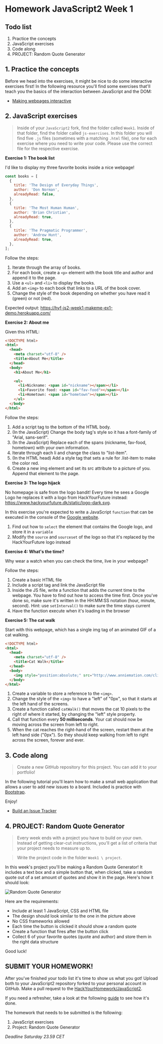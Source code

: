 # Homework JavaScript2 Week 1

## **Todo list**

1. Practice the concepts
2. JavaScript exercises
3. Code along
4. PROJECT: Random Quote Generator

## **1. Practice the concepts**

Before we head into the exercises, it might be nice to do some interactive exercises first! In the following resource you'll find some exercises that'll teach you the basics of the interaction between JavaScript and the DOM:

- [Making webpages interactive](https://www.khanacademy.org/computing/computer-programming/html-css-js)

## **2. JavaScript exercises**

> Inside of your `JavaScript2` fork, find the folder called `Week1`. Inside of that folder, find the folder called `js-exercises`. In this folder you will find five `.js` files (sometimes with a matching `.html` file), one for each exercise where you need to write your code. Please use the correct file for the respective exercise.

**Exercise 1: The book list**

I'd like to display my three favorite books inside a nice webpage!

```js
const books = [
  {
    title: 'The Design of Everyday Things',
    author: 'Don Norman',
    alreadyRead: false,
  },
  {
    title: 'The Most Human Human',
    author: 'Brian Christian',
    alreadyRead: true,
  },
  {
    title: 'The Pragmatic Programmer',
    author: 'Andrew Hunt',
    alreadyRead: true,
  },
];
```

Follow the steps:

1. Iterate through the array of books.
2. For each book, create a `<p>` element with the book title and author and append it to the page.
3. Use a `<ul>` and `<li>` to display the books.
4. Add an `<img>` to each book that links to a URL of the book cover.
5. Change the style of the book depending on whether you have read it (green) or not (red).

Expected output:
https://hyf-js2-week1-makeme-ex1-demo.herokuapp.com/

**Exercise 2: About me**

Given this HTML:

```html
<!DOCTYPE html>
<html>
  <head>
    <meta charset="utf-8" />
    <title>About Me</title>
  </head>
  <body>
    <h1>About Me</h1>

    <ul>
      <li>Nickname: <span id="nickname"></span></li>
      <li>Favorite food: <span id="fav-food"></span></li>
      <li>Hometown: <span id="hometown"></span></li>
    </ul>
  </body>
</html>
```

Follow the steps:

1. Add a script tag to the bottom of the HTML body.
2. (In the JavaScript) Change the body tag's style so it has a font-family of "Arial, sans-serif".
3. (In the JavaScript) Replace each of the spans (nickname, fav-food, hometown) with your own information.
4. Iterate through each li and change the class to "list-item".
5. (In the HTML head) Add a style tag that sets a rule for .list-item to make the color red.
6. Create a new img element and set its src attribute to a picture of you. Append that element to the page.

**Exercise 3: The logo hijack**

No homepage is safe from the logo bandit! Every time he sees a Google Logo he replaces it with a logo from HackYourFuture instead: https://www.hackyourfuture.dk/static/logo-dark.svg.

In this exercise you're expected to write a JavaScript `function` that can be executed in the console of the [Google website](https://www.google.com).

1. Find out how to `select` the element that contains the Google logo, and store it in a `variable`
2. Modify the `source` and `sourceset` of the logo so that it's replaced by the HackYourFuture logo instead

**Exercise 4: What's the time?**

Why wear a watch when you can check the time, live in your webpage?

Follow the steps:

1. Create a basic HTML file
2. Include a script tag and link the JavaScript file
3. Inside the JS file, write a function that adds the current time to the webpage. You have to find out how to access the time first. Once you've done so, make sure it's written in the HH:MM:SS notation (hour, minute, second). Hint: use `setInterval()` to make sure the time stays current
4. Have the function execute when it's loading in the browser

**Exercise 5: The cat walk**

Start with this webpage, which has a single img tag of an animated GIF of a cat walking.

```html
<!DOCTYPE html>
<html>
  <head>
    <meta charset="utf-8" />
    <title>Cat Walk</title>
  </head>
  <body>
    <img style="position:absolute;" src="http://www.anniemation.com/clip_art/images/cat-walk.gif" />
  </body>
</html>
```

1. Create a variable to store a reference to the `<img>`.
2. Change the style of the `<img>` to have a "left" of "0px", so that it starts at the left hand of the screens.
3. Create a function called `catWalk()` that moves the cat 10 pixels to the right of where it started, by changing the "left" style property.
4. Call that function every **50 milliseconds**. Your cat should now be moving across the screen from left to right.
5. When the cat reaches the right-hand of the screen, restart them at the left hand side ("0px"). So they should keep walking from left to right across the screen, forever and ever.

## **3. Code along**

> Create a new GitHub repository for this project. You can add it to your portfolio!

In the following tutorial you'll learn how to make a small web application that allows a user to add new issues to a board. Included is practice with [Bootstrap](https://getbootstrap.com/).

Enjoy!

- [Build an Issue Tracker](https://www.youtube.com/watch?v=NYq9J-Eur9U)

## **4. PROJECT: Random Quote Generator**

> Every week ends with a project you have to build on your own. Instead of getting clear-cut instructions, you'll get a list of criteria that your project needs to measure up to.

> Write the project code in the folder `Week1 \ project`.

In this week's project you'll be making a Random Quote Generator! It includes a text box and a simple button that, when clicked, take a random quote out of a set amount of quotes and show it in the page. Here's how it should look:

![Random Quote Generator](../assets/randomquotegenerator.png)

Here are the requirements:

- Include at least 1 JavaScript, CSS and HTML file
- The design should look similar to the one in the picture above
- No CSS frameworks allowed
- Each time the button is clicked it should show a random quote
- Create a function that fires after the button click
- Collect 6 of your favorite quotes (quote and author) and store them in the right data structure

Good luck!

## **SUBMIT YOUR HOMEWORK!**

After you've finished your todo list it's time to show us what you got! Upload both to your JavaScript2 repository forked to your personal account in GitHub. Make a pull request to the [HackYourHomework/JavaScript2](https://www.github.com/hackyourhomework/javascript2).

If you need a refresher, take a look at the following [guide](../hand-in-homework-guide.md) to see how it's done.

The homework that needs to be submitted is the following:

1. JavaScript exercises
2. Project: Random Quote Generator

_Deadline Saturday 23.59 CET_
